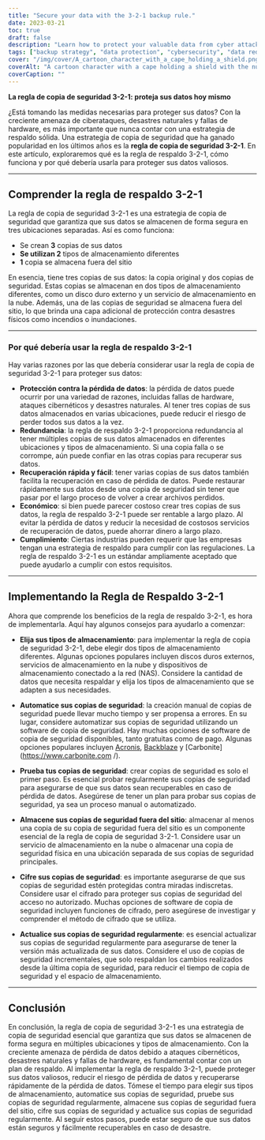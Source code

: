 ```yaml
---
title: "Secure your data with the 3-2-1 backup rule."
date: 2023-03-21
toc: true
draft: false
description: "Learn how to protect your valuable data from cyber attacks, natural disasters, and hardware failures."
tags: ["backup strategy", "data protection", "cybersecurity", "data redundancy", "data loss prevention", "data recovery", "compliance", "external hard drives", "cloud storage services", "network-attached storage", "backup software", "automated backups", "data security", "disaster recovery", "offsite backup", "redundant backups", "backup best practices", "backup solutions", "storage types", "data safety"]
cover: "/img/cover/A_cartoon_character_with_a_cape_holding_a_shield.png"
coverAlt: "A cartoon character with a cape holding a shield with the number 3 on it, while standing on top of two storage boxes, one representing a hard drive and the other a cloud, and pointing to a globe representing offsite storage."
coverCaption: ""
---
```

 **La regla de copia de seguridad 3-2-1: proteja sus datos hoy mismo**  ¿Está tomando las medidas necesarias para proteger sus datos? Con la creciente amenaza de ciberataques, desastres naturales y fallas de hardware, es más importante que nunca contar con una estrategia de respaldo sólida. Una estrategia de copia de seguridad que ha ganado popularidad en los últimos años es la **regla de copia de seguridad 3-2-1**. En este artículo, exploraremos qué es la regla de respaldo 3-2-1, cómo funciona y por qué debería usarla para proteger sus datos valiosos.  ______  ## Comprender la regla de respaldo 3-2-1  La regla de copia de seguridad 3-2-1 es una estrategia de copia de seguridad que garantiza que sus datos se almacenen de forma segura en tres ubicaciones separadas. Así es como funciona:  - Se crean **3** copias de sus datos - **Se utilizan 2** tipos de almacenamiento diferentes - **1** copia se almacena fuera del sitio  En esencia, tiene tres copias de sus datos: la copia original y dos copias de seguridad. Estas copias se almacenan en dos tipos de almacenamiento diferentes, como un disco duro externo y un servicio de almacenamiento en la nube. Además, una de las copias de seguridad se almacena fuera del sitio, lo que brinda una capa adicional de protección contra desastres físicos como incendios o inundaciones.  ______   ### Por qué debería usar la regla de respaldo 3-2-1  Hay varias razones por las que debería considerar usar la regla de copia de seguridad 3-2-1 para proteger sus datos:  - **Protección contra la pérdida de datos**: la pérdida de datos puede ocurrir por una variedad de razones, incluidas fallas de hardware, ataques cibernéticos y desastres naturales. Al tener tres copias de sus datos almacenados en varias ubicaciones, puede reducir el riesgo de perder todos sus datos a la vez. - **Redundancia**: la regla de respaldo 3-2-1 proporciona redundancia al tener múltiples copias de sus datos almacenados en diferentes ubicaciones y tipos de almacenamiento. Si una copia falla o se corrompe, aún puede confiar en las otras copias para recuperar sus datos. - **Recuperación rápida y fácil**: tener varias copias de sus datos también facilita la recuperación en caso de pérdida de datos. Puede restaurar rápidamente sus datos desde una copia de seguridad sin tener que pasar por el largo proceso de volver a crear archivos perdidos. - **Económico**: si bien puede parecer costoso crear tres copias de sus datos, la regla de respaldo 3-2-1 puede ser rentable a largo plazo. Al evitar la pérdida de datos y reducir la necesidad de costosos servicios de recuperación de datos, puede ahorrar dinero a largo plazo. - **Cumplimiento**: Ciertas industrias pueden requerir que las empresas tengan una estrategia de respaldo para cumplir con las regulaciones. La regla de respaldo 3-2-1 es un estándar ampliamente aceptado que puede ayudarlo a cumplir con estos requisitos.  ______   ## Implementando la Regla de Respaldo 3-2-1  Ahora que comprende los beneficios de la regla de respaldo 3-2-1, es hora de implementarla. Aquí hay algunos consejos para ayudarlo a comenzar:  - **Elija sus tipos de almacenamiento**: para implementar la regla de copia de seguridad 3-2-1, debe elegir dos tipos de almacenamiento diferentes. Algunas opciones populares incluyen discos duros externos, servicios de almacenamiento en la nube y dispositivos de almacenamiento conectado a la red (NAS). Considere la cantidad de datos que necesita respaldar y elija los tipos de almacenamiento que se adapten a sus necesidades.  - **Automatice sus copias de seguridad**: la creación manual de copias de seguridad puede llevar mucho tiempo y ser propensa a errores. En su lugar, considere automatizar sus copias de seguridad utilizando un software de copia de seguridad. Hay muchas opciones de software de copia de seguridad disponibles, tanto gratuitas como de pago. Algunas opciones populares incluyen [Acronis](https://www.acronis.com/), [Backblaze](https://www.backblaze.com/) y [Carbonite](https://www.carbonite.com /).  - **Prueba tus copias de seguridad**: crear copias de seguridad es solo el primer paso. Es esencial probar regularmente sus copias de seguridad para asegurarse de que sus datos sean recuperables en caso de pérdida de datos. Asegúrese de tener un plan para probar sus copias de seguridad, ya sea un proceso manual o automatizado.  - **Almacene sus copias de seguridad fuera del sitio**: almacenar al menos una copia de su copia de seguridad fuera del sitio es un componente esencial de la regla de copia de seguridad 3-2-1. Considere usar un servicio de almacenamiento en la nube o almacenar una copia de seguridad física en una ubicación separada de sus copias de seguridad principales.  - **Cifre sus copias de seguridad**: es importante asegurarse de que sus copias de seguridad estén protegidas contra miradas indiscretas. Considere usar el cifrado para proteger sus copias de seguridad del acceso no autorizado. Muchas opciones de software de copia de seguridad incluyen funciones de cifrado, pero asegúrese de investigar y comprender el método de cifrado que se utiliza.  - **Actualice sus copias de seguridad regularmente**: es esencial actualizar sus copias de seguridad regularmente para asegurarse de tener la versión más actualizada de sus datos. Considere el uso de copias de seguridad incrementales, que solo respaldan los cambios realizados desde la última copia de seguridad, para reducir el tiempo de copia de seguridad y el espacio de almacenamiento.  ______  ## Conclusión  En conclusión, la regla de copia de seguridad 3-2-1 es una estrategia de copia de seguridad esencial que garantiza que sus datos se almacenen de forma segura en múltiples ubicaciones y tipos de almacenamiento. Con la creciente amenaza de pérdida de datos debido a ataques cibernéticos, desastres naturales y fallas de hardware, es fundamental contar con un plan de respaldo. Al implementar la regla de respaldo 3-2-1, puede proteger sus datos valiosos, reducir el riesgo de pérdida de datos y recuperarse rápidamente de la pérdida de datos. Tómese el tiempo para elegir sus tipos de almacenamiento, automatice sus copias de seguridad, pruebe sus copias de seguridad regularmente, almacene sus copias de seguridad fuera del sitio, cifre sus copias de seguridad y actualice sus copias de seguridad regularmente. Al seguir estos pasos, puede estar seguro de que sus datos están seguros y fácilmente recuperables en caso de desastre.